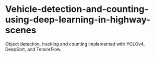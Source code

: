 # Vehicle-detection-and-counting-using-deep-learning-in-highway-scenes
Object detection, tracking and counting  implemented with YOLOv4, DeepSort, and TensorFlow.
